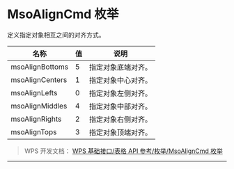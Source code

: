 # MsoAlignCmd 枚举

定义指定对象相互之间的对齐方式。

| 名称            | 值  | 说明               |
|-----------------|-----|--------------------|
| msoAlignBottoms | 5   | 指定对象底端对齐。 |
| msoAlignCenters | 1   | 指定对象中心对齐。 |
| msoAlignLefts   | 0   | 指定对象左侧对齐。 |
| msoAlignMiddles | 4   | 指定对象中部对齐。 |
| msoAlignRights  | 2   | 指定对象右侧对齐。 |
| msoAlignTops    | 3   | 指定对象顶端对齐。 |

> WPS 开发文档： [WPS 基础接口/表格 API 参考/枚举/MsoAlignCmd 枚举](https://qn.cache.wpscdn.cn/encs/doc/office_v19/topics/WPS%20%E5%9F%BA%E7%A1%80%E6%8E%A5%E5%8F%A3/%E8%A1%A8%E6%A0%BC%20API%20%E5%8F%82%E8%80%83/%E6%9E%9A%E4%B8%BE/MsoAlignCmd%20%E6%9E%9A%E4%B8%BE.html)

------------------------------------------------------------------------
